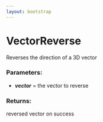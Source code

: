 ```yaml
---
layout: bootstrap
---
```


# VectorReverse

Reverses the direction of a 3D vector
        

### Parameters:

- ***vector*** = the vector to reverse
        

### Returns:


reversed vector on success
        
